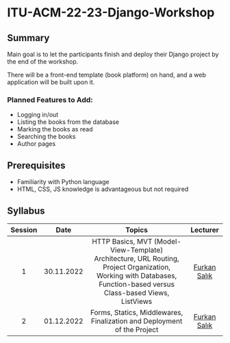 # ITU-ACM-22-23-Django-Workshop

## Summary
Main goal is to let the participants finish and deploy their Django project by the end of the workshop.

There will be a front-end template (book platform) on hand, and a web application will be built upon it.
### Planned Features to Add:
- Logging in/out
- Listing the books from the database
- Marking the books as read
- Searching the books
- Author pages


## Prerequisites
- Familiarity with Python language
- HTML, CSS, JS knowledge is advantageous but not required

## Syllabus
| Session | Date | Topics | Lecturer |
| :--: | :--: | :----: | :------: |
| 1 | 30.11.2022 | HTTP Basics, MVT (Model-View-Template) Architecture, URL Routing, Project Organization, Working with Databases, Function-based versus Class-based Views, ListViews | [Furkan Salık](https://www.linkedin.com/in/furkan-sal%C4%B1k-41980915b/) |
| 2 | 01.12.2022 | Forms, Statics, Middlewares, Finalization and Deployment of the Project | [Furkan Salık](https://www.linkedin.com/in/furkan-sal%C4%B1k-41980915b/) |
